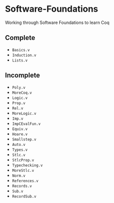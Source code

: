 # Software-Foundations
Working through Software Foundations to learn Coq

## Complete

- `Basics.v`
- `Induction.v`
- `Lists.v`

## Incomplete

- `Poly.v`
- `MoreCoq.v`
- `Logic.v`
- `Prop.v`
- `Rel.v`
- `MoreLogic.v`
- `Imp.v`
- `ImpCEvalFun.v`
- `Equiv.v`
- `Hoare.v`
- `Smallstep.v`
- `Auto.v`
- `Types.v`
- `Stlc.v`
- `StlcProp.v`
- `Typechecking.v`
- `MoreStlc.v`
- `Norm.v`
- `References.v`
- `Records.v`
- `Sub.v`
- `RecordSub.v`
